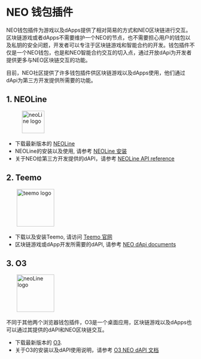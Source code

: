# NEO 钱包插件
NEO钱包插件为游戏以及dApps提供了相对简易的方式和NEO区块链进行交互。区块链游戏或者dApps不需要维护一个NEO的节点，也不需要担心用户的钱包以及私钥的安全问题，开发者可以专注于区块链游戏和智能合约的开发。钱包插件不仅是一个NEO钱包，也是和NEO智能合约交互的切入点，通过开放dApi为开发者提供更多与NEO区块链交互的功能。

目前，NEO社区提供了许多钱包插件供区块链游戏以及dApps使用，他们通过dApi为第三方开发提供所需要的功能。

## 1. NEOLine
&emsp;&emsp;&emsp;<img src="../images/neoLine-logo.png" alt="neoLine logo" height="60">
* 下载最新版本的 [NEOLine](https://github.com/NeoNextClub/neoline/releases)
* NEOLine的安装以及使用, 请参考 [NEOLine 安装](https://github.com/NeoNextClub/neoline/blob/master/install/zh_CN.md)
* 关于NEO给第三方开发提供的dAPI，请参考 [NEOLine API reference](https://github.com/NeoNextClub/neoline/blob/master/api_reference.md)

## 2. Teemo
&emsp;&emsp;<img src="../images/teemo-logo.png" alt="teemo logo" height="100">
* 下载以及安装Teemo, 请访问 [Teemo 官网](https://teemo.nel.group/index.html)
* 区块链游戏或dApp开发所需要的dAPI, 请参考 [NEO dApi documents](https://dapi.nel.group/cn/#neo-dapi)

## 3. O3
&emsp;&emsp;<img src="../images/o3-logo.png" alt="neoLine logo" height="100">

不同于其他两个浏览器钱包插件，O3是一个桌面应用，区块链游戏以及dApps也可以通过其提供的dAPI和NEO区块链交互。
* 下载最新版本的 [O3](https://o3.network/).
* 关于O3的安装以及dAPI使用说明，请参考 [O3 NEO dAPI 文档](https://docs.o3.network/neoDapi/)
